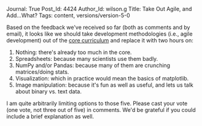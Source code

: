Journal: True
Post_Id: 4424
Author_Id: wilson.g
Title: Take Out Agile, and Add...What?
Tags: content, versions/version-5-0

<p>Based on the feedback we've received so far (both as comments and by email), it looks like we should take development methodologies (i.e., agile development) out of the <a href="{{root_path}}/blog/2012/01/revising-the-curriculum.html">core curriculum</a> and replace it with two hours on:</p>
<ol>
<li>Nothing: there's already too much in the core.</li>
<li>Spreadsheets: because many scientists use them badly.</li>
<li>NumPy and/or Pandas: because many of them are crunching matrices/doing stats.</li>
<li>Visualization: which in practice would mean the basics of matplotlib.</li>
<li>Image manipulation: because it's fun as well as useful, and lets us talk about binary vs. text data.</li>
</ol>
<p>I am quite arbitrarily limiting options to those five. Please cast your vote (one vote, not three out of five) in comments. We'd be grateful if you could include a brief explanation as well.</p>
